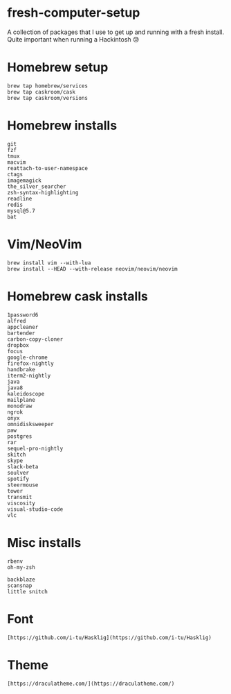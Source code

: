 # fresh-computer-setup
A collection of packages that I use to get up and running with a fresh install. Quite important when running a Hackintosh :sweat:

# Homebrew setup

```
brew tap homebrew/services
brew tap caskroom/cask
brew tap caskroom/versions
```

# Homebrew installs

```
git 
fzf
tmux
macvim
reattach-to-user-namespace
ctags
imagemagick
the_silver_searcher
zsh-syntax-highlighting
readline
redis
mysql@5.7
bat
```

# Vim/NeoVim

```
brew install vim --with-lua
brew install --HEAD --with-release neovim/neovim/neovim
```

# Homebrew cask installs

```
1password6
alfred
appcleaner
bartender
carbon-copy-cloner
dropbox
focus
google-chrome
firefox-nightly
handbrake
iterm2-nightly
java
java8
kaleidoscope
mailplane
monodraw
ngrok
onyx
omnidisksweeper
paw
postgres
rar
sequel-pro-nightly
skitch
skype
slack-beta
soulver
spotify
steermouse
tower
transmit
viscosity
visual-studio-code
vlc
```

# Misc installs

```
rbenv
oh-my-zsh

backblaze
scansnap
little snitch
```

# Font
```
[https://github.com/i-tu/Hasklig](https://github.com/i-tu/Hasklig)
```

# Theme
```
[https://draculatheme.com/](https://draculatheme.com/)
```

